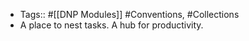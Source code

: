 - Tags:: #[[DNP Modules]] #Conventions, #Collections
- A place to nest tasks. A hub for productivity.
